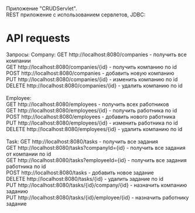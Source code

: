 Приложение "CRUDServlet".  
REST приложение с использованием сервлетов, JDBC:  

# API requests
Запросы:
Company:
GET  http://localhost:8080/companies - получить все компании\
GET  http://localhost:8080/companies/{id} - получить компанию по id\
POST http://localhost:8080/companies - добавить новую компанию\
PUT  http://localhost:8080/companies/{id} - изменить компанию по id\
DELETE http://localhost:8080/companies/{id} - удалить компанию по id\
\
Employee:\
GET  http://localhost:8080/employees - получить всех работников\
GET  http://localhost:8080/employees/{id} - получить работника по id\
POST http://localhost:8080/employees - добавить нового работника\
PUT  http://localhost:8080/employees/{id} - изменить работника по id\
DELETE http://localhost:8080/employees/{id} - удалить компанию по id\
\
Task\:
GET  http://localhost:8080/tasks - получить все задания\
GET  http://localhost:8080/tasks?companyId={id} - получить все задания от компании по id\
GET  http://localhost:8080/tasks?employeeId={id} - получить все задания работника по id\
POST http://localhost:8080/tasks - добавить новое задание\
DELETE http://localhost:8080/tasks/{id} - удалить задание по id\
PUT  http://localhost:8080/tasks/{id}/company/{id} - назначить компанию заданию\
PUT  http://localhost:8080/tasks/{id}/employee/{id} - назначить работнику задание
